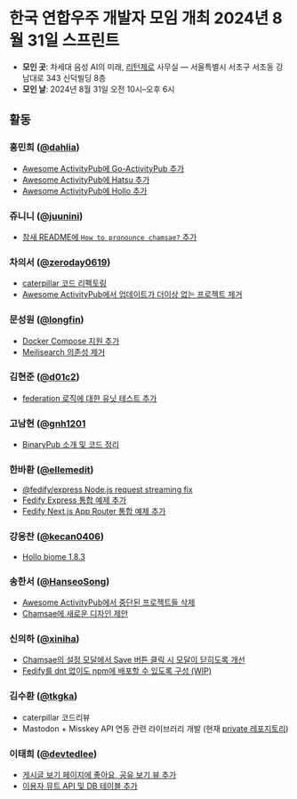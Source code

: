 한국 연합우주 개발자 모임 개최 2024년 8월 31일 스프린트
=======================================================

 -  **모인 곳**: 차세대 음성 AI의 미래, [리턴제로] 사무실
    — 서울특별시 서초구 서초동 강남대로 343 신덕빌딩 8층
 -  **모인 날**: 2024년 8월 31일 오전 10시–오후 6시

[리턴제로]: https://www.rtzr.ai/


활동
----

### 홍민희 ([@dahlia](https://github.com/dahlia))

 -  [Awesome ActivityPub에 Go-ActivityPub 추가](https://github.com/BasixKOR/awesome-activitypub/pull/53)
 -  [Awesome ActivityPub에 Hatsu 추가](https://github.com/BasixKOR/awesome-activitypub/pull/54)
 -  [Awesome ActivityPub에 Hollo 추가](https://github.com/BasixKOR/awesome-activitypub/pull/55)

### 쥬니니 ([@juunini](https://github.com/juunini))

- [참새 README에 `How to pronounce chamsae?` 추가](https://github.com/pbzweihander/chamsae/pull/37)

### 차의서 ([@zeroday0619](https://github.com/zeroday0619))

- [caterpillar 코드 리펙토링](https://github.com/gnh1201/caterpillar/pull/45)
- [Awesome ActivityPub에서 업데이트가 더이상 없는 프로젝트 제거](https://github.com/BasixKOR/awesome-activitypub/pull/50)

### 문성원 ([@longfin](https://github.com/longfin))

 -  [Docker Compose 지원 추가](https://github.com/dahlia/hollo/pull/16)
 -  [Meilisearch 의존성 제거](https://github.com/dahlia/hollo/pull/19)

### 김현준 ([@d01c2](https://github.com/d01c2))

 -  [federation 로직에 대한 유닛 테스트 추가](https://github.com/dahlia/hollo/pull/18)

### 고남현 ([@gnh1201](https;//github.com/gnh1201])

 - [BinaryPub 소개 및 코드 정리](https://github.com/gnh1201/BinaryPub)

### 한바환 ([@ellemedit](https://github.com/ellemedit))

- [@fedify/express Node.js request streaming fix](https://github.com/dahlia/fedify-express/pull/1)
- [Fedify Express 통합 예제 추가](https://github.com/dahlia/fedify/pull/128)
- [Fedify Next.js App Router 통합 예제 추가](https://github.com/dahlia/fedify/pull/130)

### 강응찬 ([@kecan0406](https://github.com/kecan0406))

- [Hollo biome 1.8.3](https://github.com/dahlia/hollo/pull/21)

### 송한서 ([@HanseoSong](https://github.com/HanseoSong))

- [Awesome ActivityPub에서 중단된 프로젝트들 삭제](https://github.com/BasixKOR/awesome-activitypub/commits?author=HanseoSong)
- [Chamsae에 새로운 디자인 제안](https://github.com/pbzweihander/chamsae/issues/38)

### 신의하 ([@xiniha](https://github.com/XiNiHa))

- [Chamsae의 설정 모달에서 Save 버튼 클릭 시 모달이 닫히도록 개선](https://github.com/pbzweihander/chamsae/pull/34)
- [Fedify를 dnt 없이도 npm에 배포할 수 있도록 구성 (WIP)](https://github.com/dahlia/fedify/pull/129)

### 김수환 ([@tkgka](https;//github.com/tkgka))

- caterpillar 코드리뷰
- Mastodon + Misskey API 연동 관련 라이브러리 개발 (현재 [private 레포지토리](https://github.com/nazku-com))

### 이태희 ([@devtedlee](https://github.com/devtedlee))

- [게시글 보기 페이지에 좋아요, 공유 보기 뷰 추가](https://github.com/dahlia/hollo/pull/17)
- [이용자 뮤트 API 및 DB 테이블 추가](https://github.com/dahlia/hollo/pull/23)
